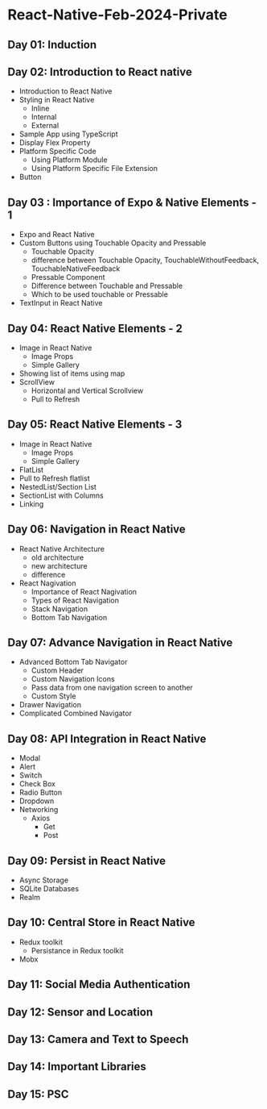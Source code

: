 # React-Native-Feb-2024-Private

## Day 01: Induction
## Day 02: Introduction to React native

- Introduction to React Native
- Styling in React Native
  - Inline
  - Internal
  - External
- Sample App using TypeScript
- Display Flex Property
- Platform Specific Code
  - Using Platform Module
  - Using Platform Specific File Extension
- Button 

## Day 03 : Importance of Expo & Native Elements - 1

- Expo and React Native
- Custom Buttons using Touchable Opacity and Pressable
  - Touchable Opacity
  - difference between Touchable Opacity, TouchableWithoutFeedback, TouchableNativeFeedback
  - Pressable Component
  - Difference between Touchable and Pressable
  - Which to be used touchable or Pressable
- TextInput in React Native

## Day 04: React Native Elements - 2

- Image in React Native
  - Image Props
  - Simple Gallery
- Showing list of items using map
- ScrollView
  - Horizontal and Vertical Scrollview
  - Pull to Refresh

## Day 05: React Native Elements - 3

- Image in React Native
  - Image Props
  - Simple Gallery
- FlatList
- Pull to Refresh flatlist
- NestedList/Section List
- SectionList with Columns
- Linking

## Day 06: Navigation in React Native

- React Native Architecture
  - old architecture
  - new architecture
  - difference
- React Nagivation
  - Importance of React Nagivation
  - Types of React Navigation
  - Stack Navigation
  - Bottom Tab Navigation

## Day 07: Advance Navigation in React Native
- Advanced Bottom Tab Navigator
  - Custom Header
  - Custom Navigation Icons
  - Pass data from one navigation screen to another
  - Custom Style
- Drawer Navigation
- Complicated Combined Navigator
  
## Day 08: API Integration in React Native
- Modal
- Alert
- Switch
- Check Box
- Radio Button
- Dropdown
- Networking
  - Axios
    - Get
    - Post
## Day 09: Persist in React Native
  - Async Storage
  - SQLite Databases
  - Realm
## Day 10: Central Store in React Native
  - Redux toolkit
    - Persistance in Redux toolkit
  - Mobx
## Day 11: Social Media Authentication
## Day 12: Sensor and Location
## Day 13: Camera and Text to Speech
## Day 14: Important Libraries
## Day 15: PSC
